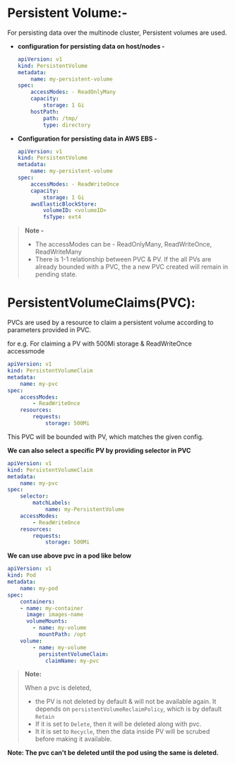 # Persistent Volume:-

For persisting data over the multinode cluster, Persistent volumes are used.

- **configuration for persisting data on host/nodes -**

  ```YAML
  apiVersion: v1
  kind: PersistentVolume
  metadata:
      name: my-persistent-volume
  spec:
      accessModes: - ReadOnlyMany
      capacity:
          storage: 1 Gi
      hostPath:
          path: /tmp/
          type: directory
  ```

- **Configuration for persisting data in AWS EBS -**

  ```YAML
  apiVersion: v1
  kind: PersistentVolume
  metadata:
      name: my-persistent-volume
  spec:
      accessModes: - ReadWriteOnce
      capacity:
          storage: 1 Gi
      awsElasticBlockStore:
          volumeID: <volumeID>
          fsType: ext4
  ```

> **Note -**
>
> - The accessModes can be - ReadOnlyMany, ReadWriteOnce, ReadWriteMany
> - There is 1-1 relationship between PVC & PV. If the all PVs are already bounded with a PVC, the a new PVC created will remain in pending state.

# PersistentVolumeClaims(PVC):

PVCs are used by a resource to claim a persistent volume according to parameters provided in PVC.

for e.g. For claiming a PV with 500Mi storage & ReadWriteOnce accessmode

```YAML
apiVersion: v1
kind: PersistentVolumeClaim
metadata:
    name: my-pvc
spec:
    accessModes:
        - ReadWriteOnce
    resources:
        requests:
            storage: 500Mi
```

This PVC will be bounded with PV, which matches the given config.

**We can also select a specific PV by providing selector in PVC**

```YAML
apiVersion: v1
kind: PersistentVolumeClaim
metadata:
    name: my-pvc
spec:
    selector:
        matchLabels:
            name: my-PersistentVolume
    accessModes:
        - ReadWriteOnce
    resources:
        requests:
            storage: 500Mi
```

**We can use above pvc in a pod like below**

```YAML
apiVersion: v1
kind: Pod
metadata:
    name: my-pod
spec:
    containers:
    - name: my-container
      image: images-name
      volumeMounts:
        - name: my-volume
          mountPath: /opt
    volume:
        - name: my-volume
          persistentVolumeClaim:
            claimName: my-pvc
```

> **Note:**
>
> When a pvc is deleted,
>
> - the PV is not deleted by default & will not be available again.
>   It depends on `persistentVolumeReclaimPolicy`, which is by default `Retain`
> - If it is set to `Delete`, then it will be deleted along with pvc.
> - It it is set to `Recycle`, then the data inside PV will be scrubed before making it available.

**Note: The pvc can't be deleted until the pod using the same is deleted.**
